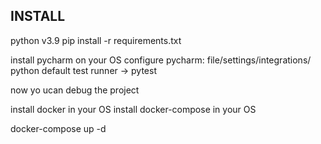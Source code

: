 ## INSTALL
python v3.9
pip install -r requirements.txt

install pycharm on your OS
configure pycharm: file/settings/integrations/ python default test runner -> pytest

now yo ucan debug the project

install docker in your OS
install docker-compose in your OS

docker-compose up -d
